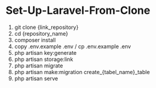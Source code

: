 # Set-Up-Laravel-From-Clone

1. git clone {link_repository}
2. cd {repository_name}
3. composer install
4. copy .env.example .env / cp .env.example .env
5. php artisan key:generate
6. php artisan storage:link
7. php artisan migrate
8. php artisan make:migration create_{tabel_name}_table
9. php artisan serve
   
